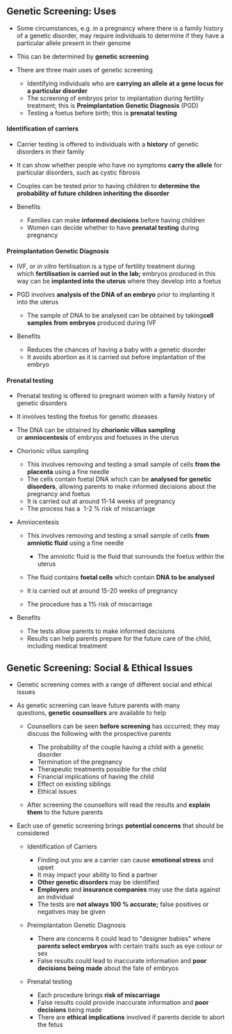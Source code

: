 ## Genetic Screening: Uses

* Some circumstances, e.g. in a pregnancy where there is a family history of a genetic disorder, may require individuals to determine if they have a particular allele present in their genome
* This can be determined by **genetic screening**
* There are three main uses of genetic screening

  + Identifying individuals who are **carrying an allele at a gene locus for a particular disorder**
  + The screening of embryos prior to implantation during fertility treatment; this is **Preimplantation** **Genetic Diagnosis** (PGD)
  + Testing a foetus before birth; this is **prenatal testing**

#### Identification of carriers

* Carrier testing is offered to individuals with a **history** of genetic disorders in their family
* It can show whether people who have no symptoms **carry the allele** for particular disorders, such as cystic fibrosis
* Couples can be tested prior to having children to **determine the probability of future children inheriting the disorder**
* Benefits

  + Families can make **informed decisions** before having children
  + Women can decide whether to have **prenatal testing** during pregnancy

#### Preimplantation Genetic Diagnosis

* IVF, or *in vitro* fertilisation is a type of fertility treatment during which **fertilisation is carried out in the lab;** embryos produced in this way can be **implanted into the uterus** where they develop into a foetus
* PGD involves **analysis of the DNA of an embryo** prior to implanting it into the uterus

  + The sample of DNA to be analysed can be obtained by taking**cell samples from** **embryos** produced during IVF
* Benefits

  + Reduces the chances of having a baby with a genetic disorder
  + It avoids abortion as it is carried out before implantation of the embryo

#### Prenatal testing

* Prenatal testing is offered to pregnant women with a family history of genetic disorders
* It involves testing the foetus for genetic diseases
* The DNA can be obtained by **chorionic villus sampling** or **amniocentesis** of embryos and foetuses in the uterus
* Chorionic villus sampling

  + This involves removing and testing a small sample of cells **from the placenta** using a fine needle
  + The cells contain foetal DNA which can be **analysed for genetic disorders**, allowing parents to make informed decisions about the pregnancy and foetus
  + It is carried out at around 11-14 weeks of pregnancy
  + The process has a  1-2 % risk of miscarriage
* Amniocentesis

  + This involves removing and testing a small sample of cells **from amniotic fluid** using a fine needle

    - The amniotic fluid is the fluid that surrounds the foetus within the uterus
  + The fluid contains **foetal cells** which contain **DNA to be analysed**
  + It is carried out at around 15-20 weeks of pregnancy
  + The procedure has a 1% risk of miscarriage
* Benefits

  + The tests allow parents to make informed decisions
  + Results can help parents prepare for the future care of the child, including medical treatment

## Genetic Screening: Social & Ethical Issues

* Genetic screening comes with a range of different social and ethical issues
* As genetic screening can leave future parents with many questions, **genetic counsellors** are available to help

  + Counsellors can be seen **before screening** has occurred; they may discuss the following with the prospective parents

    - The probability of the couple having a child with a genetic disorder
    - Termination of the pregnancy
    - Therapeutic treatments possible for the child
    - Financial implications of having the child
    - Effect on existing siblings
    - Ethical issues
  + After screening the counsellors will read the results and **explain them** to the future parents

* Each use of genetic screening brings **potential concerns** that should be considered

  + Identification of Carriers

    - Finding out you are a carrier can cause **emotional stress** and upset
    - It may impact your ability to find a partner
    - **Other genetic disorders** may be identified
    - **Employers** and **insurance companies** may use the data against an individual
    - The tests are **not always 100 % accurate;** false positives or negatives may be given
  + Preimplantation Genetic Diagnosis

    - There are concerns it could lead to "designer babies" where **parents select embryos** with certain traits such as eye colour or sex
    - False results could lead to inaccurate information and **poor decisions being made** about the fate of embryos
  + Prenatal testing

    - Each procedure brings **risk of miscarriage**
    - False results could provide inaccurate information and **poor decisions** being made
    - There are **ethical implications** involved if parents decide to abort the fetus